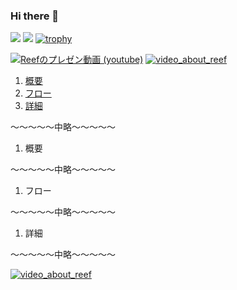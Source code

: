 ### Hi there 👋

![](http://github-profile-summary-cards.vercel.app/api/cards/most-commit-language?username=KeiIT11&theme=monokai)
![](http://github-profile-summary-cards.vercel.app/api/cards/stats?username=KeiIT11&theme=monokai)
[![trophy](https://github-profile-trophy.vercel.app/?username=KeiIT11&theme=monokai&row=1&column=6&margin-w=5&no-frame=true)](https://github.com/ryo-ma/github-profile-trophy)

[![Reefのプレゼン動画 (youtube)](https://img.youtube.com/vi/pMXNUwuV7m4&ab_channel=keiit/0.jpg)](https://www.youtube.com/watch?v=pMXNUwuV7m4&ab_channel=keiit)
[![video_about_reef](https://img.youtube.com/vi/pMXNUwuV7m4&ab_channel=keiit/0.jpg)](https://www.youtube.com/watch?v=pMXNUwuV7m4&ab_channel=keiit)
<!-- 目次部分(リンクになるところ) -->
1. [概要](#anchor1)
1. [フロー](#anchor2)
1. [詳細](#anchor3)

〜〜〜〜〜中略〜〜〜〜〜

<!-- リンク先(目次部分のリンクの飛び先) -->
<a id="anchor1"></a>

1. 概要

〜〜〜〜〜中略〜〜〜〜〜

<a id="anchor2"></a>

1. フロー

〜〜〜〜〜中略〜〜〜〜〜

<a id="anchor3"></a>

1. 詳細

〜〜〜〜〜中略〜〜〜〜〜

[![video_about_reef](https://img.youtube.com/vi/3afxXrv5Ru0&ab_channel=Nekooo%25E3%2580%2590Apex%25E7%25BF%25BB%25E8%25A8%25B3%25E3%2580%2591/0.jpg)](https://www.youtube.com/watch?v=3afxXrv5Ru0&ab_channel=Nekooo%25E3%2580%2590Apex%25E7%25BF%25BB%25E8%25A8%25B3%25E3%2580%2591)

<!--
**KeiIT11/KeiIT11** is a ✨ _special_ ✨ repository because its `README.md` (this file) appears on your GitHub profile.

Here are some ideas to get you started:

- 🔭 I’m currently working on ...
- 🌱 I’m currently learning ...
- 👯 I’m looking to collaborate on ...
- 🤔 I’m looking for help with ...
- 💬 Ask me about ...
- 📫 How to reach me: ...
- 😄 Pronouns: ...
- ⚡ Fun fact: ...
-->
